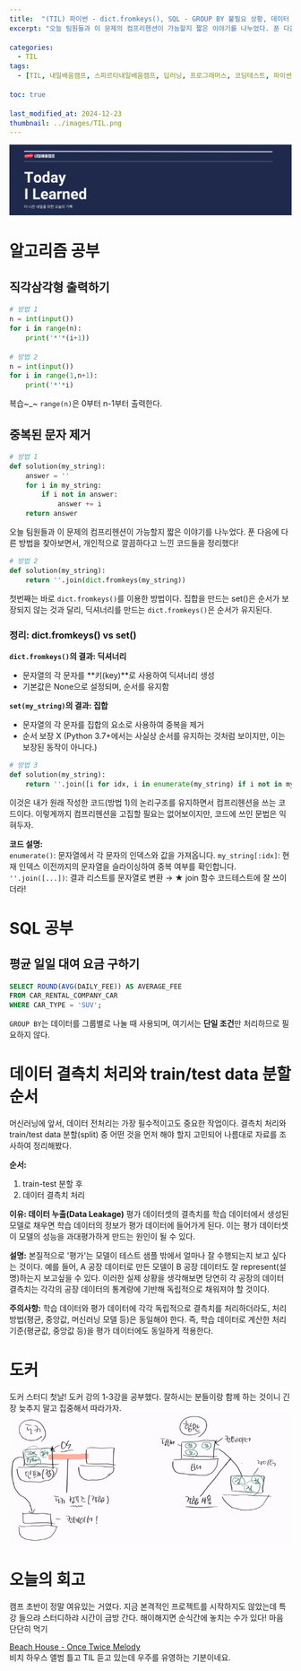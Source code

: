 ```yaml
---
title:  "(TIL) 파이썬 - dict.fromkeys(), SQL - GROUP BY 불필요 상황, 데이터 결측치 처리와 Train/Test data 분할 순서"
excerpt: "오늘 팀원들과 이 문제의 컴프리헨션이 가능할지 짧은 이야기를 나누었다. 푼 다음에 다른 방법을 찾아보면서, 개인적으로 깔끔하다고 느낀 코드들을 정리했다!"

categories:
  - TIL
tags:
  - [TIL, 내일배움캠프, 스파르타내일배움캠프, 딥러닝, 프로그래머스, 코딩테스트, 파이썬, SQL, 결측치]

toc: true

last_modified_at: 2024-12-23
thumbnail: ../images/TIL.png
---
```


![](/images/../images/TIL.png)

# 알고리즘 공부
## 직각삼각형 출력하기
```py
# 방법 1
n = int(input())
for i in range(n):
    print('*'*(i+1))
    
# 방법 2
n = int(input())
for i in range(1,n+1):
    print('*'*i)
```
복습~_~ `range(n)`은 0부터 n-1부터 출력한다. 

## 중복된 문자 제거
```py
# 방법 1
def solution(my_string):
    answer = ''
    for i in my_string:
        if i not in answer:
            answer += i
    return answer
```
오늘 팀원들과 이 문제의 컴프리헨션이 가능할지 짧은 이야기를 나누었다. 푼 다음에 다른 방법을 찾아보면서, 개인적으로 깔끔하다고 느낀 코드들을 정리했다!

```py
# 방법 2
def solution(my_string):
    return ''.join(dict.fromkeys(my_string))
```
첫번째는 바로 `dict.fromkeys()`를 이용한 방법이다. 집합을 만드는 set()은 순서가 보장되지 않는 것과 달리, 딕셔너리를 만드는 `dict.fromkeys()`은 순서가 유지된다.
### 정리: dict.fromkeys() vs set()
**`dict.fromkeys()`의 결과: 딕셔너리**
- 문자열의 각 문자를 **키(key)**로 사용하여 딕셔너리 생성
- 기본값은 None으로 설정되며, 순서를 유지함

**`set(my_string)`의 결과: 집합**
- 문자열의 각 문자를 집합의 요소로 사용하여 중복을 제거
- 순서 보장 X (Python 3.7+에서는 사실상 순서를 유지하는 것처럼 보이지만, 이는 보장된 동작이 아니다.)

```py
# 방법 3
def solution(my_string):
    return ''.join([i for idx, i in enumerate(my_string) if i not in my_string[:idx]])
```
이것은 내가 원래 작성한 코드(방법 1)의 논리구조를 유지하면서 컴프리헨션을 쓰는 코드이다. 이렇게까지 컴프리헨션을 고집할 필요는 없어보이지만, 코드에 쓰인 문법은 익혀두자.

**코드 설명:**    
`enumerate()`: 문자열에서 각 문자의 인덱스와 값을 가져옵니다.
`my_string[:idx]`: 현재 인덱스 이전까지의 문자열을 슬라이싱하여 중복 여부를 확인합니다.
`''.join([...])`: 결과 리스트를 문자열로 변환 → ★ join 함수 코드테스트에 잘 쓰이더라!

# SQL 공부
## 평균 일일 대여 요금 구하기
```sql
SELECT ROUND(AVG(DAILY_FEE)) AS AVERAGE_FEE
FROM CAR_RENTAL_COMPANY_CAR
WHERE CAR_TYPE = 'SUV';
```
`GROUP BY`는 데이터를 그룹별로 나눌 때 사용되며, 여기서는 **단일 조건**만 처리하므로 필요하지 않다.

# 데이터 결측치 처리와 train/test data 분할 순서
머신러닝에 앞서, 데이터 전처리는 가장 필수적이고도 중요한 작업이다. 결측치 처리와 train/test data 분할(split) 중 어떤 것을 먼저 해야 할지 고민되어 나름대로 자료를 조사하여 정리해봤다.

**순서:**
1. train-test 분할 후
2. 데이터 결측치 처리

**이유: 데이터 누출(Data Leakage)**
평가 데이터셋의 결측치를 학습 데이터에서 생성된 모델로 채우면 학습 데이터의 정보가 평가 데이터에 들어가게 된다. 이는 평가 데이터셋이 모델의 성능을 과대평가하게 만드는 원인이 될 수 있다.

**설명:**
본질적으로 '평가'는 모델이 테스트 샘플 밖에서 얼마나 잘 수행되는지 보고 싶다는 것이다. 예를 들어, A 공장 데이터로 만든 모델이 B 공장 데이터도 잘 represent(설명)하는지 보고싶을 수 있다. 이러한 실제 상황을 생각해보면 당연히 각 공장의 데이터 결측치는 각각의 공장 데이터의 통계량에 기반해 독립적으로 채워져야 할 것이다.

**주의사항:**
학습 데이터와 평가 데이터에 각각 독립적으로 결측치를 처리하더라도, 처리 방법(평균, 중앙값, 머신러닝 모델 등)은 동일해야 한다. 즉, 학습 데이터로 계산한 처리 기준(평균값, 중앙값 등)을 평가 데이터에도 동일하게 적용한다.

# 도커
도커 스터디 첫날! 도커 강의 1-3강을 공부했다. 잘하시는 분들이랑 함께 하는 것이니 긴장 늦추지 말고 집중해서 따라가자.    
![](/images/../images/2024-12-24-00-12-25.png)

# 오늘의 회고
캠프 초반이 정말 여유있는 거였다. 지금 본격적인 프로젝트를 시작하지도 않았는데 특강 들으랴 스터디하랴 시간이 금방 간다. 해이해지면 순식간에 놓치는 수가 있다! 마음 단단히 먹기

[Beach House - Once Twice Melody](https://www.youtube.com/watch?v=TDi8armd3ZQ)   
비치 하우스 앨범 틀고 TIL 듣고 있는데 우주를 유영하는 기분이네요.